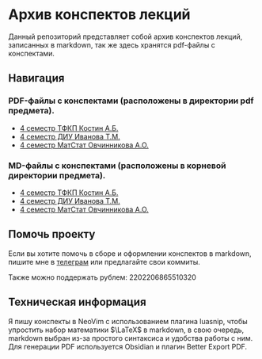 # Архив конспектов лекций

Данный репозиторий представляет собой архив конспектов лекций, записанных в markdown, так же здесь хранятся pdf-файлы с конспектами.

## Навигация

### PDF-файлы с конспектами (расположены в директории pdf предмета).

- [4 семестр ТФКП Костин А.Б.](/tfcp/pdf/lecture1.pdf)
- [4 семестр ДИУ Иванова Т.М.](/diu/pdf/lecture1.pdf)
- [4 семестр МатСтат Овчинникова А.О.](/mathstat/pdf/lecture1.pdf)

### MD-файлы с конспектами (расположены в корневой директории предмета).

- [4 семестр ТФКП Костин А.Б.](/tfcp/lecture1.md)
- [4 семестр ДИУ Иванова Т.М.](/diu/lecture1.md)
- [4 семестр МатСтат Овчинникова А.О.](/mathstat/lecture1.md)

## Помочь проекту

Если вы хотите помочь в сборе и оформлении конспектов в markdown, пишите мне в [телеграм](https://t.me/piromanv) или предлагайте свои коммиты.

Также можно поддержать рублем: 2202206865510320

## Техническая информация

Я пишу конспекты в NeoVim с использованием плагина luasnip, чтобы упростить набор математики $\LaTeX$ в markdown, в свою очередь, markdown выбран из-за простого синтаксиса и удобства работы с ним. Для генерации PDF используется Obsidian и плагин Better Export PDF. 
